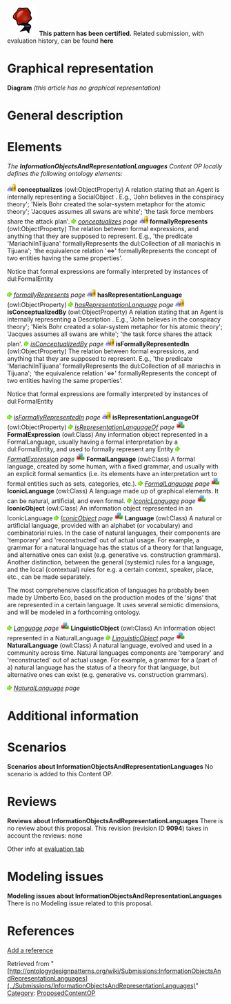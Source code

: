 [![](../images/thumb/b/b5/Certified.png/70px-Certified.png)](../Image/Certified.png "Certified.png") __This pattern has been certified.__
Related submission, with evaluation history, can be found __here__





#  Graphical representation


__Diagram__
_(this article has no graphical representation)_



#  General description


  




#  Elements


_The __InformationObjectsAndRepresentationLanguages__ Content OP locally defines the following ontology elements:_



[![ObjectProperty](../images/thumb/c/c3/ObjectProperty.gif/20px-ObjectProperty.gif)](../Image/ObjectProperty.gif "ObjectProperty") __conceptualizes__ (owl:ObjectProperty) A relation stating that an Agent is internally representing a SocialObject . E.g., 'John believes in the conspiracy theory'; 'Niels Bohr created the solar-system metaphor for the atomic theory'; 'Jacques assumes all swans are white'; 'the task force members share the attack plan'. 
 [![](../images/thumb/8/87/ArrowRight.gif/11px-ArrowRight.gif)](../Image/ArrowRight.gif "ArrowRight.gif") _[conceptualizes](../Submissions/InformationObjectsAndRepresentationLanguages/conceptualizes "Submissions:InformationObjectsAndRepresentationLanguages/conceptualizes") page_
[![ObjectProperty](../images/thumb/c/c3/ObjectProperty.gif/20px-ObjectProperty.gif)](../Image/ObjectProperty.gif "ObjectProperty") __formallyRepresents__ (owl:ObjectProperty) The relation between formal expressions, and anything that they are supposed to represent.
E.g., 'the predicate 'MariachiInTijuana' formallyRepresents the dul:Collection of all mariachis in Tijuana'; 'the equivalence relation '<=>' formallyRepresents the concept of two entities having the same properties'.


Notice that formal expressions are formally interpreted by instances of dul:FormalEntity 



 [![](../images/thumb/8/87/ArrowRight.gif/11px-ArrowRight.gif)](../Image/ArrowRight.gif "ArrowRight.gif") _[formallyRepresents](../Submissions/InformationObjectsAndRepresentationLanguages/formallyRepresents "Submissions:InformationObjectsAndRepresentationLanguages/formallyRepresents") page_
[![ObjectProperty](../images/thumb/c/c3/ObjectProperty.gif/20px-ObjectProperty.gif)](../Image/ObjectProperty.gif "ObjectProperty") __hasRepresentationLanguage__ (owl:ObjectProperty) 
 [![](../images/thumb/8/87/ArrowRight.gif/11px-ArrowRight.gif)](../Image/ArrowRight.gif "ArrowRight.gif") _[hasRepresentationLanguage](../Submissions/InformationObjectsAndRepresentationLanguages/hasRepresentationLanguage "Submissions:InformationObjectsAndRepresentationLanguages/hasRepresentationLanguage") page_
[![ObjectProperty](../images/thumb/c/c3/ObjectProperty.gif/20px-ObjectProperty.gif)](../Image/ObjectProperty.gif "ObjectProperty") __isConceptualizedBy__ (owl:ObjectProperty) A relation stating that an Agent is internally representing a Description . E.g., 'John believes in the conspiracy theory'; 'Niels Bohr created a solar-system metaphor for his atomic theory'; 'Jacques assumes all swans are white'; 'the task force shares the attack plan'. 
 [![](../images/thumb/8/87/ArrowRight.gif/11px-ArrowRight.gif)](../Image/ArrowRight.gif "ArrowRight.gif") _[isConceptualizedBy](../Submissions/InformationObjectsAndRepresentationLanguages/isConceptualizedBy "Submissions:InformationObjectsAndRepresentationLanguages/isConceptualizedBy") page_
[![ObjectProperty](../images/thumb/c/c3/ObjectProperty.gif/20px-ObjectProperty.gif)](../Image/ObjectProperty.gif "ObjectProperty") __isFormallyRepresentedIn__ (owl:ObjectProperty) The relation between formal expressions, and anything that they are supposed to represent.
E.g., 'the predicate 'MariachiInTijuana' formallyRepresents the dul:Collection of all mariachis in Tijuana'; 'the equivalence relation '<=>' formallyRepresents the concept of two entities having the same properties'.


Notice that formal expressions are formally interpreted by instances of dul:FormalEntity 



 [![](../images/thumb/8/87/ArrowRight.gif/11px-ArrowRight.gif)](../Image/ArrowRight.gif "ArrowRight.gif") _[isFormallyRepresentedIn](../Submissions/InformationObjectsAndRepresentationLanguages/isFormallyRepresentedIn "Submissions:InformationObjectsAndRepresentationLanguages/isFormallyRepresentedIn") page_
[![ObjectProperty](../images/thumb/c/c3/ObjectProperty.gif/20px-ObjectProperty.gif)](../Image/ObjectProperty.gif "ObjectProperty") __isRepresentationLanguageOf__ (owl:ObjectProperty) 
 [![](../images/thumb/8/87/ArrowRight.gif/11px-ArrowRight.gif)](../Image/ArrowRight.gif "ArrowRight.gif") _[isRepresentationLanguageOf](../Submissions/InformationObjectsAndRepresentationLanguages/isRepresentationLanguageOf "Submissions:InformationObjectsAndRepresentationLanguages/isRepresentationLanguageOf") page_
[![Class](../images/thumb/2/27/Class.gif/20px-Class.gif)](../Image/Class.gif "Class") __FormalExpression__ (owl:Class) Any information object represented in a FormalLanguage, usually having a formal interpretation by a dul:FormalEntity, and used to formally represent any Entity 
 [![](../images/thumb/8/87/ArrowRight.gif/11px-ArrowRight.gif)](../Image/ArrowRight.gif "ArrowRight.gif") _[FormalExpression](../Submissions/InformationObjectsAndRepresentationLanguages/FormalExpression "Submissions:InformationObjectsAndRepresentationLanguages/FormalExpression") page_
[![Class](../images/thumb/2/27/Class.gif/20px-Class.gif)](../Image/Class.gif "Class") __FormalLanguage__ (owl:Class) A formal language, created by some human, with a fixed grammar, and usually with an explicit formal semantics (i.e. its elements have an interpretation wrt to formal entities such as sets, categories, etc.). 
 [![](../images/thumb/8/87/ArrowRight.gif/11px-ArrowRight.gif)](../Image/ArrowRight.gif "ArrowRight.gif") _[FormalLanguage](../Submissions/InformationObjectsAndRepresentationLanguages/FormalLanguage "Submissions:InformationObjectsAndRepresentationLanguages/FormalLanguage") page_
[![Class](../images/thumb/2/27/Class.gif/20px-Class.gif)](../Image/Class.gif "Class") __IconicLanguage__ (owl:Class) A language made up of graphical elements. It can be natural, artificial, and even formal. 
 [![](../images/thumb/8/87/ArrowRight.gif/11px-ArrowRight.gif)](../Image/ArrowRight.gif "ArrowRight.gif") _[IconicLanguage](../Submissions/InformationObjectsAndRepresentationLanguages/IconicLanguage "Submissions:InformationObjectsAndRepresentationLanguages/IconicLanguage") page_
[![Class](../images/thumb/2/27/Class.gif/20px-Class.gif)](../Image/Class.gif "Class") __IconicObject__ (owl:Class) An information object represented in an IconicLanguage 
 [![](../images/thumb/8/87/ArrowRight.gif/11px-ArrowRight.gif)](../Image/ArrowRight.gif "ArrowRight.gif") _[IconicObject](../Submissions/InformationObjectsAndRepresentationLanguages/IconicObject "Submissions:InformationObjectsAndRepresentationLanguages/IconicObject") page_
[![Class](../images/thumb/2/27/Class.gif/20px-Class.gif)](../Image/Class.gif "Class") __Language__ (owl:Class) A natural or artificial language, provided with an alphabet (or vocabulary) and combinatorial rules. In the case of natural languages, their components are 'temporary' and 'reconstructed' out of actual usage. For example, a grammar for a natural language has the status of a theory for that language, and alternative ones can exist (e.g. generative vs. construction grammars).
Another distinction, between the general (systemic) rules for a language, and the local (contextual) rules for e.g. a certain context, speaker, place, etc., can be made separately.


The most comprehensive classification of languages ha probably been made by Umberto Eco, based on the production modes of the 'signs' that are represented in a certain language. It uses several semiotic dimensions, and will be modeled in a forthcoming ontology. 



 [![](../images/thumb/8/87/ArrowRight.gif/11px-ArrowRight.gif)](../Image/ArrowRight.gif "ArrowRight.gif") _[Language](../Submissions/InformationObjectsAndRepresentationLanguages/Language "Submissions:InformationObjectsAndRepresentationLanguages/Language") page_
[![Class](../images/thumb/2/27/Class.gif/20px-Class.gif)](../Image/Class.gif "Class") __LinguisticObject__ (owl:Class) An information object represented in a NaturalLanguage 
 [![](../images/thumb/8/87/ArrowRight.gif/11px-ArrowRight.gif)](../Image/ArrowRight.gif "ArrowRight.gif") _[LinguisticObject](../Submissions/InformationObjectsAndRepresentationLanguages/LinguisticObject "Submissions:InformationObjectsAndRepresentationLanguages/LinguisticObject") page_
[![Class](../images/thumb/2/27/Class.gif/20px-Class.gif)](../Image/Class.gif "Class") __NaturalLanguage__ (owl:Class) A natural language, evolved and used in a community across time.
Natural languages components are 'temporary' and 'reconstructed' out of actual usage. For example, a grammar for a (part of a) natural language has the status of a theory for that language, but alternative ones can exist (e.g. generative vs. construction grammars). 



 [![](../images/thumb/8/87/ArrowRight.gif/11px-ArrowRight.gif)](../Image/ArrowRight.gif "ArrowRight.gif") _[NaturalLanguage](../Submissions/InformationObjectsAndRepresentationLanguages/NaturalLanguage "Submissions:InformationObjectsAndRepresentationLanguages/NaturalLanguage") page_
#  Additional information


#  Scenarios



__Scenarios about InformationObjectsAndRepresentationLanguages__
No scenario is added to this Content OP.




#  Reviews



__Reviews about InformationObjectsAndRepresentationLanguages__
There is no review about this proposal.
This revision (revision ID __9094__) takes in account the reviews: none


Other info at [evaluation tab](http://ontologydesignpatterns.org/wiki/index.php?title=Submissions:InformationObjectsAndRepresentationLanguages&action=evaluation "http://ontologydesignpatterns.org/wiki/index.php?title=Submissions:InformationObjectsAndRepresentationLanguages&action=evaluation")




  




#  Modeling issues



__Modeling issues about InformationObjectsAndRepresentationLanguages__
There is no Modeling issue related to this proposal.




  




#  References


[Add a reference](index.php@title=Odp%253AAdd_reference&subject=../Submissions/InformationObjectsAndRepresentationLanguages "http://ontologydesignpatterns.org/wiki/index.php?title=Odp:Add_reference&subject=Submissions%3AInformationObjectsAndRepresentationLanguages")


  






Retrieved from "[http://ontologydesignpatterns.org/wiki/Submissions:InformationObjectsAndRepresentationLanguages](../Submissions/InformationObjectsAndRepresentationLanguages)"
 [Category](http://ontologydesignpatterns.org/wiki/Special:Categories "Special:Categories"): [ProposedContentOP](../Category/ProposedContentOP "Category:ProposedContentOP")
